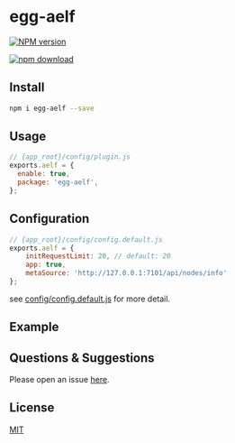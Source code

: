 # egg-aelf

[![NPM version][npm-image]][npm-url]
<!-- [![build status][travis-image]][travis-url] -->
<!-- [![Test coverage][codecov-image]][codecov-url] -->
<!-- [![David deps][david-image]][david-url] -->
<!-- [![Known Vulnerabilities][snyk-image]][snyk-url] -->
[![npm download][download-image]][download-url]

[npm-image]: https://img.shields.io/npm/v/egg-aelf.svg?style=flat-square
[npm-url]: https://npmjs.org/package/egg-aelf
<!-- [travis-image]: https://img.shields.io/travis/eggjs/egg-aelf.svg?style=flat-square -->
<!-- [travis-url]: https://travis-ci.org/eggjs/egg-aelf -->
<!-- [codecov-image]: https://img.shields.io/codecov/c/github/eggjs/egg-aelf.svg?style=flat-square -->
<!-- [codecov-url]: https://codecov.io/github/eggjs/egg-aelf?branch=master -->
<!-- [david-image]: https://img.shields.io/david/eggjs/egg-aelf.svg?style=flat-square -->
<!-- [david-url]: https://david-dm.org/eggjs/egg-aelf -->
<!-- [snyk-image]: https://snyk.io/test/npm/egg-aelf/badge.svg?style=flat-square -->
<!-- [snyk-url]: https://snyk.io/test/npm/egg-aelf -->
[download-image]: https://img.shields.io/npm/dm/egg-aelf.svg?style=flat-square
[download-url]: https://npmjs.org/package/egg-aelf

<!--
Description here.
-->

## Install

```bash
npm i egg-aelf --save
```

## Usage

```js
// {app_root}/config/plugin.js
exports.aelf = {
  enable: true,
  package: 'egg-aelf',
};
```

## Configuration

```js
// {app_root}/config/config.default.js
exports.aelf = {
    initRequestLimit: 20, // default: 20
    app: true,
    metaSource: 'http://127.0.0.1:7101/api/nodes/info'
};
```

see [config/config.default.js](config/config.default.js) for more detail.

## Example

<!-- example here -->

## Questions & Suggestions

Please open an issue [here](https://github.com/eggjs/egg/issues).

## License

[MIT](LICENSE)
